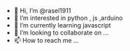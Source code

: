 - 👋 Hi, I’m @rasel1911
- 👀 I’m interested in python , js ,arduino
- 🌱 I’m currently learning javascript
- 💞️ I’m looking to collaborate on ...
- 📫 How to reach me ...

<!---
rasel1911/rasel1911 is a ✨ special ✨ repository because its `README.md` (this file) appears on your GitHub profile.
You can click the Preview link to take a look at your changes.
--->
